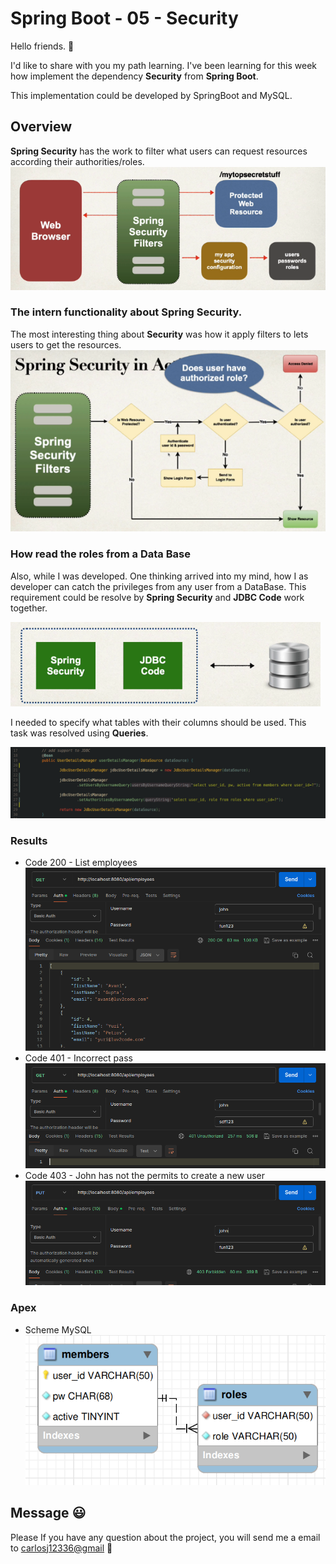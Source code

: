 # Spring Boot  -  05  -  Security

Hello friends. 👋

I'd like to share with you my path learning. I've been learning for this week how implement the dependency **Security** from **Spring Boot**.

This implementation could be developed by SpringBoot and MySQL.

## Overview
**Spring Security** has the work to filter what users can request resources according their authorities/roles.
![alt text](./DOC-TO-RUN/screenshots/image.png)

### The intern functionality about Spring Security.
The most interesting thing about **Security** was how it apply filters to lets users to get the resources.
![alt text](./DOC-TO-RUN/screenshots/image01.png)

### How read the roles from a Data Base
Also, while I was developed. One thinking arrived into my mind, how I as developer can catch the privileges from any user from a DataBase. This requirement could be resolve by **Spring Security** and **JDBC Code** work together.

![alt text](./DOC-TO-RUN/screenshots/image02.png)

I needed to specify what tables with their columns should be used. This task was resolved using **Queries**.

![alt text](./DOC-TO-RUN/screenshots/image03.png)

### Results

- Code 200 - List employees ![alt text](./DOC-TO-RUN/screenshots/image05.png)
- Code 401 - Incorrect pass ![alt text](./DOC-TO-RUN/screenshots/image06.png)
- Code 403 - John has not the permits to create a new user ![alt text](./DOC-TO-RUN/screenshots/image07.png)


### Apex
- Scheme MySQL ![alt text](./DOC-TO-RUN/screenshots/image04.png)


## Message 😃
Please If you have any question about the project, you will send me a email to [carlosj12336@gmail](carlosj12336@gmail) 📧
